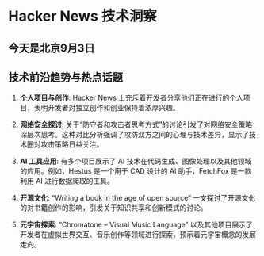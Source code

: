 # Hacker News 技术洞察

## 今天是北京9月3日

## 技术前沿趋势与热点话题

1. **个人项目与创作**: Hacker News 上充斥着开发者分享他们正在进行的个人项目，表明开发者对独立创作和创业保持着浓厚兴趣。

2. **网络安全探讨**: 关于“防守者和攻击者思考方式”的讨论引发了对网络安全策略深层次思考。这种对比分析强调了攻防双方之间的心理与技术差异，显示了技术圈对攻击策略日益关注。
3. **AI 工具应用**: 有多个项目展示了 AI 技术在代码生成、图像处理以及其他领域的应用。例如，Hestus 是一个用于 CAD 设计的 AI 助手，FetchFox 是一款利用 AI 进行数据爬取的工具。

4. **开源文化**:  “Writing a book in the age of open source” 一文探讨了开源文化的对书籍创作的影响，引发关于知识共享和创新模式的讨论。
5. **元宇宙探索**: “Chromatone – Visual Music Language” 以及其他项目展示了开发者在虚拟世界交互、音乐创作等领域进行探索，预示着元宇宙概念的发展走向。




